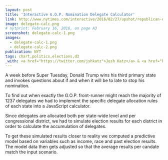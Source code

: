 ```yaml
---
layout: post
title: 'Interactive G.O.P. Nomination Delegate Calculator'
link: http://www.nytimes.com/interactive/2016/02/27/upshot/republican-delegate-calculator-how-trump-can-win.html
image: delegate-calc.png
# nytprint: February 16, 2016, on page A3
screenshot: delegate-calc-1.png
images:
  - delegate-calc-1.png
  - delegate-calc-2.png
publication: NYT
tags: chart,politics,elections,d3
_with: <a href="https://twitter.com/jshkatz">Josh Katz</a> & <a href="http://larrybuch.com/">Larry Buchanan</a>
---
```


A week before Super Tuesday, Donald Trump wins his third primary state and invokes questions about if and when it will be to late to stop his nomination.

To find out when exactly the G.O.P. front-runner might reach the majority of 1237 delegates we had to implement the specific delegate allocation rules of each state into a JavaScript calculator.

Since delegates are allocated both per state-wide level and per congressional district, we had to simulate election results for each district in order to calculate the accumulation of delegates.

To get these simulated results closer to reality we computed a predictive model based on variables such as income, race and past election results. The model data then gets adjusted so that the average results per candate match the input scenario.
